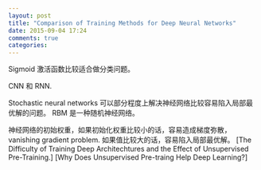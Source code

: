 ```yaml
---
layout: post
title: "Comparison of Training Methods for Deep Neural Networks"
date: 2015-09-04 17:24
comments: true
categories: 
---
```


Sigmoid 激活函数比较适合做分类问题。

CNN 和 RNN.

Stochastic neural networks 可以部分程度上解决神经网络比较容易陷入局部最优解的问题。 RBM 是一种随机神经网络。

神经网络的初始权重，如果初始化权重比较小的话，容易造成梯度弥散，vanishing gradient problem. 如果值比较大的话，容易陷入局部最优解。 [The Difficulty of Training Deep Architechtures and the Effect of Unsupervised Pre-Training.] [Why Does Unsupervised Pre-traing Help Deep Learning?]

